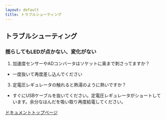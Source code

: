 ```yaml
---
layout: default
title: トラブルシューティング
---
```


## トラブルシューティング

### 揺らしてもLEDが点かない、変化がない

1. 加速度センサーやADコンバータはソケットに奥まで刺さってますか？
  - 一度抜いて再度差し込んでください
3. 定電圧レギュレータの触れると熱湯のように熱いですか？
  - すぐにUSBケーブルを抜いてください。定電圧レギュレータがショートしています。余分なはんだを吸い取り再度給電してください。

[ドキュメントトップページ](https://nrck.github.io/PiDAS/)
